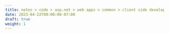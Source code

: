 ```yaml
---
title: notes > code > asp.net > web apps > common > client side development > grunt
date: 2023-04-22T00:00:00-07:00
draft: true
weight: 1
---
```

